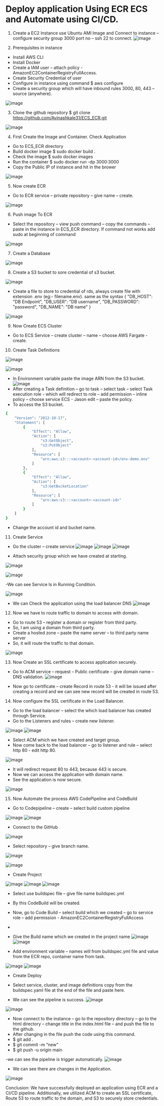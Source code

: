 # Deploy application Using ECR ECS and Automate using CI/CD.
1.	Create a EC2 Instance use Ubuntu AMI Image and Connect to instance – configure security group 3000 port no – ssh 22 to connect.
![image](https://github.com/user-attachments/assets/55f6b6f6-6fc0-4817-b796-38e5172a1f14)

2.	Prerequisites in instance
-	Install AWS CLI
-	Install Docker
-	Create a IAM user – attach policy - AmazonEC2ContainerRegistryFullAccess.
-	Create Security Credential of user 
-	Configure in instance using command $ aws configure
-	Create a security group which will have inbound rules 3000, 80, 443 – source (anywhere).

![image](https://github.com/user-attachments/assets/cc1299c0-89bc-4ab6-8885-05328e017526)

3.	Clone the github repository
   $ git clone https://github.com/Avinashkale31/ECS_ECR.git

   ![image](https://github.com/user-attachments/assets/b27958f1-e667-4009-92b1-df3d4adf0395)

 4.	First Create the Image and Container. Check Application
-	Go to ECS_ECR directory
-	Build docker image $ sudo docker build .
-	Check the image $ sudo docker images
-	Run the container $ sudo docker run -dp 3000:3000 <ImageID>
-	Copy the Public IP of instance and hit in the brower <Public IP:3000>

  ![image](https://github.com/user-attachments/assets/4e0481bf-13ee-4dc8-aafe-a8f436eb2a28)

5.	Now create ECR
-	Go to ECR service – private repository – give name – create.

![image](https://github.com/user-attachments/assets/601fca0a-fbec-4fef-8610-c7145909b47d)

6.	Push image To ECR
-	Select the repository – view push command – copy the commands – paste in the instance in ECS_ECR directory.   If command not works add sudo at beginning of command 

![image](https://github.com/user-attachments/assets/9544401c-7622-4f8a-83a4-31564ccc48de)

7.	Create a Database

   ![image](https://github.com/user-attachments/assets/071edd53-386c-4d70-a7a1-49840937cd89)

8.	Create a S3 bucket to sore credential of s3 bucket.

   ![image](https://github.com/user-attachments/assets/6ce848da-469e-4953-b916-815dce161c5d)
-	Create a file to store to credential of rds, always create file with extension  .env (eg:- filename.env).  same as the syntax
{
  "DB_HOST": "DB Endpoint",
  "DB_USER": "DB username",
  "DB_PASSWORD": "password",
  "DB_NAME": "DB name"
}

![image](https://github.com/user-attachments/assets/87df2b5c-f0d5-406f-9f3d-fa2426cf8f7a)

9.	Now Create ECS Cluster
-	Go to ECS Service – create cluster – name – choose AWS Fargate  - create.

10.	Create Task Definitions

![image](https://github.com/user-attachments/assets/2a2ab74a-25ce-4ade-b170-effa4ae9d2b9)

![image](https://github.com/user-attachments/assets/a766aab1-26bf-4625-85be-02fb0951ecc8)

-	In Environment variable paste the image ARN from the S3 bucket.
  ![image](https://github.com/user-attachments/assets/eccdef41-a59d-4e00-ab6c-08d0dc24bc19)
-	After creating a Task definition – go to task – select task – select Task execution role - which will redirect to role – add permission – inline policy – choose service ECS - Jason edit – paste the policy.
-	To access the S3 bucket.
```bash
{
    "Version": "2012-10-17",
    "Statement": [
        {
            "Effect": "Allow",
            "Action": [
                "s3:GetObject",
                "s3:PutObject"
            ],
            "Resource": [
                "arn:aws:s3:::<account>-<account-id>/env-demo.env"
            ]
        },
        {
            "Effect": "Allow",
            "Action": [
                "s3:GetBucketLocation"
            ],
            "Resource": [
                "arn:aws:s3:::<account>-<account-id>"
            ]
        }
    ]
}
```

-	Change the account id and bucket name.
11.	Create Service
-	Go the cluster – create service
![image](https://github.com/user-attachments/assets/490f7ff3-2618-4f5c-9884-b7277ab94de9)
![image](https://github.com/user-attachments/assets/41ca4561-6a5b-4a1a-8dad-bce5c1476964)
![image](https://github.com/user-attachments/assets/dc96ad59-7730-4247-a825-0c2f351cfd51)

-	Attach security group which we have created at starting.

  ![image](https://github.com/user-attachments/assets/2771333d-afc4-4639-94d0-316b6d28674c)

![image](https://github.com/user-attachments/assets/4b81a4d4-5a7c-42c2-996d-a1d2a54f9fce)

-We can see Service Is in Running Condition.

![image](https://github.com/user-attachments/assets/8759f11d-428c-46d8-a7f4-cedc27345eef)

-	We can Check the application using the load balancer DNS
![image](https://github.com/user-attachments/assets/95eaaa35-508d-4a58-a865-48ade9f992ed)

12.	Now we have to route traffic to domain to access with domain.
-	Go to route 53 – register a domain or register from third party.
-	So, I am using a domain from third party.
-	Create a hosted zone – paste the name server – to third party name server
-	So, it will route the traffic to that domain.

![image](https://github.com/user-attachments/assets/844a0c2e-eae8-4b89-bc31-70e3fdb84c26)

13.	Now Create an SSL certificate to access application securely.
-	Go to ACM service – request – Public certificate – give domain name – DNS validation.
![image](https://github.com/user-attachments/assets/7a1ed0b1-a48c-42d0-b8d7-d1a7a0f3db40)

-	Now go to certificate – create Record in route 53 - it will be issued after creating a record and we can see new record will be created in route 53.

14.	Now configure the SSL certificate in the Load Balancer.
-	Go to the load balancer – select the which load balancer has created through Service.
-	Go to the Listeners and rules – create new listener.

![image](https://github.com/user-attachments/assets/2edd5d47-07eb-4a65-9148-9926ce6fe1a6)
![image](https://github.com/user-attachments/assets/24a6f307-7f34-47cf-af79-f857d64c1694)

-	Select ACM which we have created and target group.
-	Now come back to the load balancer – go to listener and rule – select http 80 - edit http 80.

![image](https://github.com/user-attachments/assets/5acde564-ad89-4c90-a56b-5cc4c6b69d29)


-	It will redirect request 80 to 443, because 443 is secure.
-	Now we can access the application with domain name.
-	See the application is now secure.

![image](https://github.com/user-attachments/assets/7ec84285-c30e-48ea-b47c-0dc1009f60e8)

15.	Now Automate the process AWS CodePipeline and CodeBuild
-	Go to Codepipeline – create – select build custom pipeline

![image](https://github.com/user-attachments/assets/91c9d0a1-fa17-45f2-aa46-864fe227f6c2)
![image](https://github.com/user-attachments/assets/1d1ea0fe-18eb-444a-9145-1e1c6f96ac3f)

-	Connect to the GitHub

![image](https://github.com/user-attachments/assets/9485797e-cba9-4ad1-aae2-aa4f85893039)
-	Select repository – give branch name.

![image](https://github.com/user-attachments/assets/0af3d064-8743-41c3-86af-b21f5b0f56f9)

![image](https://github.com/user-attachments/assets/ff6d9dbe-7fc0-4401-81e0-0abc3299aa37)

-	Create Project

![image](https://github.com/user-attachments/assets/8499e13d-9b6d-465b-8fe4-d2a49ac81b5a)
![image](https://github.com/user-attachments/assets/9091de7d-fc7d-4fe7-9ed6-b720479336de)
![image](https://github.com/user-attachments/assets/f4e77416-d8d0-4686-b3f1-c5aa30e4882d)

-	Select use buildspec file – give file name buildspec.yml
-	By this CodeBuild will be created.
-	Now, go to Code Build – select build which we created – go to service role – add permission - AmazonEC2ContainerRegistryFullAccess
-	
-	Give the Build name which we created in the project name
![image](https://github.com/user-attachments/assets/07f3571a-52da-4a51-a469-c62a111e87db)
![image](https://github.com/user-attachments/assets/94482c59-67d2-4a01-a9c3-afc29cd5d776)

-	Add environment variable – names will from buildspec.yml file and value from the ECR repo, container name from task.

![image](https://github.com/user-attachments/assets/5076b5c7-2afa-47d0-8337-05e4706ded5f)
![image](https://github.com/user-attachments/assets/82f12670-6efe-4e5a-be71-9606c1ebcf1d)

-	Create Deploy 
-	Select service, cluster, and image definitions copy from the buildspec.yaml file at the end of the file and paste here.

-	We can see the pipeline is success.
![image](https://github.com/user-attachments/assets/ad4541f2-4caa-4170-a847-5aab25804168)

![image](https://github.com/user-attachments/assets/1f0a51d9-c241-46ab-bfa1-b0e5d944300a)

-	Now connect to the instance – go to the repository directory – go to the html directory – change title in the index.html file – and push the file to the github.
-	After changing in the file push the code using this command.
-	$ git add .
-	$ git commit -m “new”
-	$ git push -u origin main

-we can see the pipeline is trigger automatically.
![image](https://github.com/user-attachments/assets/dbec9234-a0fc-42ee-a2e0-450f253e49bf)

-	We can see there are changes in the Application.

![image](https://github.com/user-attachments/assets/f5e127c2-67f8-4b94-af5e-f12611cf8e8c)

Conclusion: We have successfully deployed an application using ECR and a CI/CD pipeline. Additionally, we utilized ACM to create an SSL certificate, Route 53 to route traffic to the domain, and S3 to securely store credentials.
